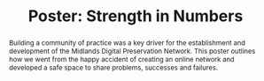 ---
abstract: Building a community of practice was a key driver for the establishment
  and development of the Midlands Digital Preservation Network. This poster outlines
  how we went from the happy accident of creating an online network and developed
  a safe space to share problems, successes and failures.
creators:
- MacGregor, Rachel
date: null
document_url: https://az659834.vo.msecnd.net/eventsairwesteuprod/production-inconference-public/986b1aa37f89432293bfcc4c09da1197
grand_parent: iPRES
institutions:
- University of Warwick
keywords:
- collaboration
- networks
- advocacy
- education
landing_page_url: null
language: eng
layout: publication
license: CC-BY 4.0 International
notes_url: null
parent: iPRES 2022
publication_type: poster
size: null
slides_url: null
source_name: iPRES
stream_url: null
title: 'Poster: Strength in Numbers'
year: 2022
---